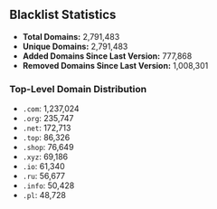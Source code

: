 ## Blacklist Statistics

- **Total Domains:** 2,791,483
- **Unique Domains:** 2,791,483
- **Added Domains Since Last Version:** 777,868
- **Removed Domains Since Last Version:** 1,008,301

### Top-Level Domain Distribution

-  `.com`: 1,237,024
-  `.org`: 235,747
-  `.net`: 172,713
-  `.top`: 86,326
-  `.shop`: 76,649
-  `.xyz`: 69,186
-  `.io`: 61,340
-  `.ru`: 56,677
-  `.info`: 50,428
-  `.pl`: 48,728

